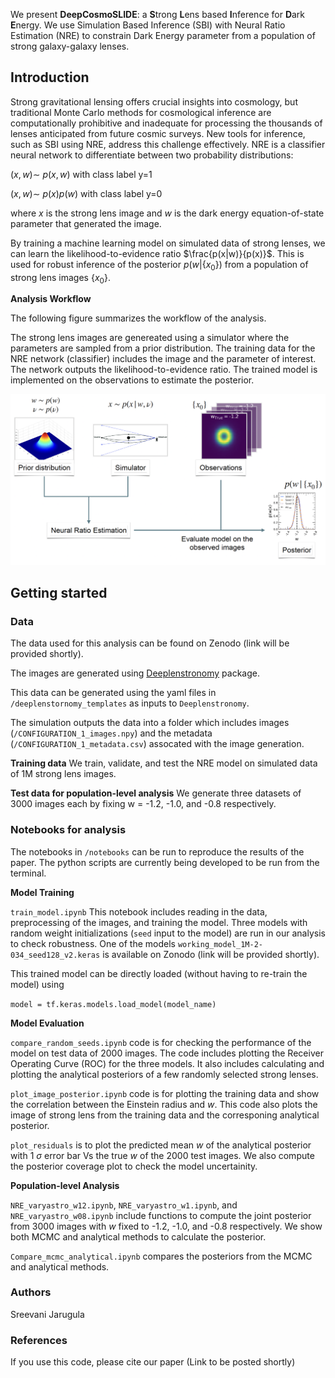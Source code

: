 We present **DeepCosmoSLIDE**: a **S**trong **L**ens based **I**nference for **D**ark **E**nergy. We use Simulation Based Inference (SBI) with Neural Ratio Estimation (NRE) to constrain Dark Energy parameter from a population of strong galaxy-galaxy lenses.

## Introduction 

Strong gravitational lensing offers crucial insights into cosmology, but traditional Monte Carlo methods for cosmological inference are computationally prohibitive and inadequate for processing the thousands of lenses anticipated from future cosmic surveys. New tools for inference, such as SBI using NRE, address this challenge effectively. NRE is a classifier neural network to differentiate between two probability distributions: 

$(x,w) \sim\ p(x,w)$ with class label y=1

$(x,w) \sim\ p(x)p(w)$ with class label y=0

where $x$ is the strong lens image and $w$ is the dark energy equation-of-state parameter that generated the image.

By training a machine learning model on simulated data of strong lenses, we can learn the likelihood-to-evidence ratio $\frac{p(x|w)}{p(x)}$. This is used for robust inference of the posterior $p(w|\{x_{0}\})$ from a population of strong lens images $\{x_{0}\}$.

$\textbf{Analysis Workflow}$

The following figure summarizes the workflow of the analysis. 

The strong lens images are genereated using a simulator where the parameters are sampled from a prior distribution. The training data for the NRE network (classifier) includes the image and the parameter of interest. The network outputs the likelihood-to-evidence ratio. The trained model is implemented on the observations to estimate the posterior.

![Workflow](./figures/SBI_NRE_workflow.png)

## Getting started

### Data

The data used for this analysis can be found on Zenodo (link will be provided shortly).

The images are generated using [Deeplenstronomy](https://github.com/deepskies/deeplenstronomy) package.

This data can be generated using the yaml files in `/deeplenstornomy_templates` as inputs to $\texttt{Deeplenstronomy}$.

The simulation outputs the data into a folder which includes images (`/CONFIGURATION_1_images.npy`) and the metadata (`/CONFIGURATION_1_metadata.csv`) assocated with the image generation. 

$\textbf{Training data}$
We train, validate, and test the NRE model on simulated data of 1M strong lens images. 

$\textbf{Test data for population-level analysis}$
We generate three datasets of 3000 images each by fixing w = -1.2, -1.0, and -0.8 respectively. 


<!-- #### Architecture
The network is a ResNet architecture to classify between two classes. We train the network by minimizing the Brinay Cross Entropy (BCE) loss function by dynamically adjusting the learning rate when the vali-
dation loss is plateaued by a decay factor of 0.1 starting
from $1e^{−2}$ to $1e^{−6}$, if the validation loss does not improve
over five epochs. We include an option for early stopping if the validation loss does not improve over 20 epochs. The model is trained on NVIDIA A100 GPU for 71 epochs with a typical training time of 25
minutes. -->

### Notebooks for analysis

The notebooks in `/notebooks` can be run to reproduce the results of the paper. The python scripts are currently being developed to be run from the terminal.

$\textbf{Model Training}$ 

`train_model.ipynb`
This notebook includes reading in the data, preprocessing of the images, 
and training the model. 
Three models with random weight initializations (`seed` input to the model) are run in our analysis to check robustness. One of the models `working_model_1M-2-034_seed128_v2.keras` is available on Zonodo (link will be provided shortly).

This trained model can be directly loaded (without having to re-train the model) using 

`model = tf.keras.models.load_model(model_name)`

$\textbf{Model Evaluation}$ 

`compare_random_seeds.ipynb` code is for checking the performance of the model on test data of 2000 images.
The code includes plotting the Receiver Operating Curve (ROC) for the three models. It also includes calculating and plotting the analytical posteriors of a few randomly selected strong lenses.

`plot_image_posterior.ipynb` code is for plotting the training data and show the correlation between the Einstein radius and $w$. This code also plots the image of strong lens from the training data and the corresponing analytical posterior.

`plot_residuals` is to plot the predicted mean $w$ of the analytical posterior with 1 $\sigma$ error bar Vs the true $w$ of the 2000 test images. We also compute the posterior coverage plot to check the model uncertainity. 

$\textbf{Population-level Analysis}$

`NRE_varyastro_w12.ipynb`, `NRE_varyastro_w1.ipynb`, and `NRE_varyastro_w08.ipynb` include functions to compute the joint posterior from 3000 images with $w$ fixed to -1.2, -1.0, and -0.8 respectively. We show both MCMC and analytical methods to calculate the posterior.

`Compare_mcmc_analytical.ipynb` compares the posteriors from the MCMC and analytical methods.


### Authors

Sreevani Jarugula

### References

If you use this code, please cite our paper (Link to be posted shortly)












 





